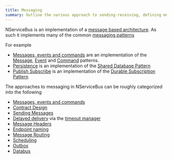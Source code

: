 ```yaml
---
title: Messaging
summary: Outline the various approach to sending-receiving, defining messages and common messaging patterns.
---
```



NServiceBus is an implementation of a [message based architecture](http://www.enterpriseintegrationpatterns.com/patterns/messaging/Messaging.html). As such it implements many of the common [messaging patterns](http://www.enterpriseintegrationpatterns.com/patterns/messaging/index.html)

For example

 * [Messages, events and commands](/nservicebus/messaging/messages-events-commands.md) are an implementation of the [Message](http://www.enterpriseintegrationpatterns.com/patterns/messaging/Message.html), [Event](http://www.enterpriseintegrationpatterns.com/patterns/messaging/EventMessage.html) and [Command](http://www.enterpriseintegrationpatterns.com/patterns/messaging/CommandMessage.html) patterns.
 * [Persistence](/nservicebus/persistence/) is an implementation of the [Shared Database Pattern](http://www.enterpriseintegrationpatterns.com/patterns/messaging/SharedDataBaseIntegration.html)
 * [Publish Subscribe](/nservicebus/messaging/publish-subscribe/) is an implementation of the [Durable Subscription Pattern](http://www.enterpriseintegrationpatterns.com/patterns/messaging/DurableSubscription.html)


The approaches to messaging in NServiceBus can be roughly categorized into the following

 * [Messages, events and commands](/nservicebus/messaging/messages-events-commands.md)
 * [Contract Design](/nservicebus/messaging/messages-events-commands.md)
 * [Sending Messages](/nservicebus/messaging/send-a-message.md)
 * [Delayed delivery](/nservicebus/messaging/delayed-delivery.md) via the [timeout manager](/nservicebus/messaging/timeout-manager.md)
 * [Message Headers](/nservicebus/messaging/headers.md)
 * [Endpoint naming](/nservicebus/endpoints/specify-endpoint-name.md)
 * [Message Routing](/nservicebus/messaging/routing.md)
 * [Scheduling](/nservicebus/scheduling/)
 * [Outbox](/nservicebus/outbox/)
 * [Databus](/nservicebus/messaging/databus/)